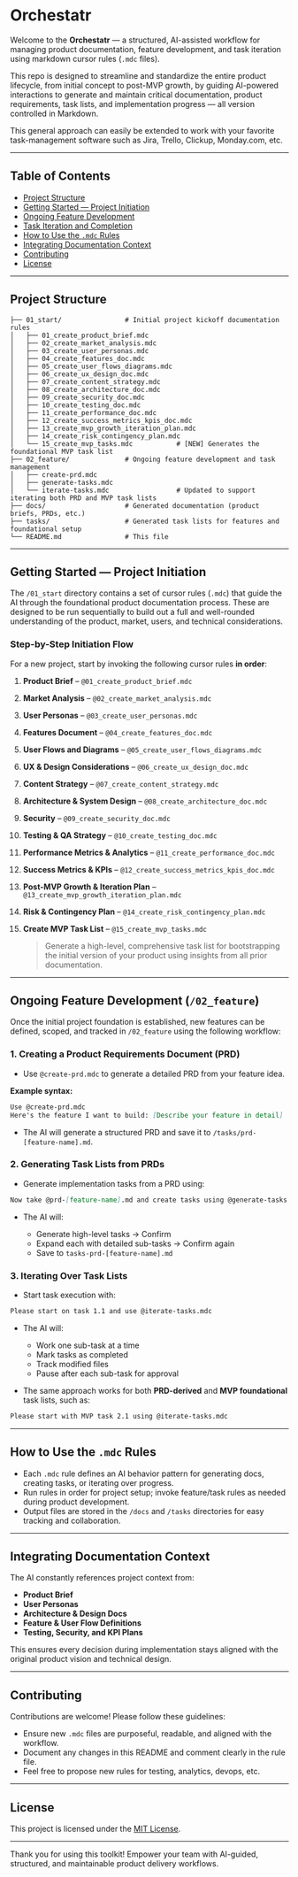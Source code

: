 # Orchestatr

Welcome to the **Orchestatr** — a structured, AI-assisted workflow for managing product documentation, feature development, and task iteration using markdown cursor rules (`.mdc` files).

This repo is designed to streamline and standardize the entire product lifecycle, from initial concept to post-MVP growth, by guiding AI-powered interactions to generate and maintain critical documentation, product requirements, task lists, and implementation progress — all version controlled in Markdown.

This general approach can easily be extended to work with your favorite task-management software such as Jira, Trello, Clickup, Monday.com, etc. 

---

## Table of Contents

- [Project Structure](#project-structure)
- [Getting Started — Project Initiation](#getting-started--project-initiation)
- [Ongoing Feature Development](#ongoing-feature-development)
- [Task Iteration and Completion](#task-iteration-and-completion)
- [How to Use the `.mdc` Rules](#how-to-use-the-mdc-rules)
- [Integrating Documentation Context](#integrating-documentation-context)
- [Contributing](#contributing)
- [License](#license)

---

## Project Structure

```plaintext
├── 01_start/                # Initial project kickoff documentation rules
│   ├── 01_create_product_brief.mdc
│   ├── 02_create_market_analysis.mdc
│   ├── 03_create_user_personas.mdc
│   ├── 04_create_features_doc.mdc
│   ├── 05_create_user_flows_diagrams.mdc
│   ├── 06_create_ux_design_doc.mdc
│   ├── 07_create_content_strategy.mdc
│   ├── 08_create_architecture_doc.mdc
│   ├── 09_create_security_doc.mdc
│   ├── 10_create_testing_doc.mdc
│   ├── 11_create_performance_doc.mdc
│   ├── 12_create_success_metrics_kpis_doc.mdc
│   ├── 13_create_mvp_growth_iteration_plan.mdc
│   ├── 14_create_risk_contingency_plan.mdc
│   └── 15_create_mvp_tasks.mdc           # [NEW] Generates the foundational MVP task list
├── 02_feature/              # Ongoing feature development and task management
│   ├── create-prd.mdc
│   ├── generate-tasks.mdc
│   └── iterate-tasks.mdc                 # Updated to support iterating both PRD and MVP task lists
├── docs/                    # Generated documentation (product briefs, PRDs, etc.)
├── tasks/                   # Generated task lists for features and foundational setup
└── README.md                # This file
```

---

## Getting Started — Project Initiation

The `/01_start` directory contains a set of cursor rules (`.mdc`) that guide the AI through the foundational product documentation process. These are designed to be run sequentially to build out a full and well-rounded understanding of the product, market, users, and technical considerations.

### Step-by-Step Initiation Flow

For a new project, start by invoking the following cursor rules **in order**:

1. **Product Brief** – `@01_create_product_brief.mdc`
2. **Market Analysis** – `@02_create_market_analysis.mdc`
3. **User Personas** – `@03_create_user_personas.mdc`
4. **Features Document** – `@04_create_features_doc.mdc`
5. **User Flows and Diagrams** – `@05_create_user_flows_diagrams.mdc`
6. **UX & Design Considerations** – `@06_create_ux_design_doc.mdc`
7. **Content Strategy** – `@07_create_content_strategy.mdc`
8. **Architecture & System Design** – `@08_create_architecture_doc.mdc`
9. **Security** – `@09_create_security_doc.mdc`
10. **Testing & QA Strategy** – `@10_create_testing_doc.mdc`
11. **Performance Metrics & Analytics** – `@11_create_performance_doc.mdc`
12. **Success Metrics & KPIs** – `@12_create_success_metrics_kpis_doc.mdc`
13. **Post-MVP Growth & Iteration Plan** – `@13_create_mvp_growth_iteration_plan.mdc`
14. **Risk & Contingency Plan** – `@14_create_risk_contingency_plan.mdc`
15. **Create MVP Task List** – `@15_create_mvp_tasks.mdc`

    > Generate a high-level, comprehensive task list for bootstrapping the initial version of your product using insights from all prior documentation.

---

## Ongoing Feature Development (`/02_feature`)

Once the initial project foundation is established, new features can be defined, scoped, and tracked in `/02_feature` using the following workflow:

### 1. Creating a Product Requirements Document (PRD)

* Use `@create-prd.mdc` to generate a detailed PRD from your feature idea.

**Example syntax:**

```md
Use @create-prd.mdc
Here's the feature I want to build: [Describe your feature in detail]
```

* The AI will generate a structured PRD and save it to `/tasks/prd-[feature-name].md`.

### 2. Generating Task Lists from PRDs

* Generate implementation tasks from a PRD using:

```md
Now take @prd-[feature-name].md and create tasks using @generate-tasks.mdc
```

* The AI will:

  * Generate high-level tasks → Confirm
  * Expand each with detailed sub-tasks → Confirm again
  * Save to `tasks-prd-[feature-name].md`

### 3. Iterating Over Task Lists

* Start task execution with:

```md
Please start on task 1.1 and use @iterate-tasks.mdc
```

* The AI will:

  * Work one sub-task at a time
  * Mark tasks as completed
  * Track modified files
  * Pause after each sub-task for approval

* The same approach works for both **PRD-derived** and **MVP foundational** task lists, such as:

```md
Please start with MVP task 2.1 using @iterate-tasks.mdc
```

---

## How to Use the `.mdc` Rules

* Each `.mdc` rule defines an AI behavior pattern for generating docs, creating tasks, or iterating over progress.
* Run rules in order for project setup; invoke feature/task rules as needed during product development.
* Output files are stored in the `/docs` and `/tasks` directories for easy tracking and collaboration.

---

## Integrating Documentation Context

The AI constantly references project context from:

* **Product Brief**
* **User Personas**
* **Architecture & Design Docs**
* **Feature & User Flow Definitions**
* **Testing, Security, and KPI Plans**

This ensures every decision during implementation stays aligned with the original product vision and technical design.

---

## Contributing

Contributions are welcome! Please follow these guidelines:

* Ensure new `.mdc` files are purposeful, readable, and aligned with the workflow.
* Document any changes in this README and comment clearly in the rule file.
* Feel free to propose new rules for testing, analytics, devops, etc.

---

## License

This project is licensed under the [MIT License](LICENSE).

---

Thank you for using this toolkit!
Empower your team with AI-guided, structured, and maintainable product delivery workflows.

<!-- TODO: 
Smart workflow
1. sitemap/page goals
2. wireframe: define layout, sections, hierarchy, CTA placement
3. copywriting draft: written to fit the structure, mindful of spacing and hierarchy
4. wireframe refinement: adjust layout if needed based on copy
5. design -->